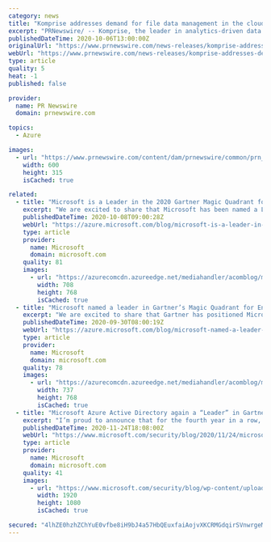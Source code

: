 ```yaml
---
category: news
title: "Komprise addresses demand for file data management in the cloud with new capabilities for Microsoft Azure Files and Azure NetApp Files"
excerpt: "PRNewswire/ -- Komprise, the leader in analytics-driven data management, today announced new capabilities for its Komprise Intelligent Data"
publishedDateTime: 2020-10-06T13:00:00Z
originalUrl: "https://www.prnewswire.com/news-releases/komprise-addresses-demand-for-file-data-management-in-the-cloud-with-new-capabilities-for-microsoft-azure-files-and-azure-netapp-files-301146567.html"
webUrl: "https://www.prnewswire.com/news-releases/komprise-addresses-demand-for-file-data-management-in-the-cloud-with-new-capabilities-for-microsoft-azure-files-and-azure-netapp-files-301146567.html"
type: article
quality: 5
heat: -1
published: false

provider:
  name: PR Newswire
  domain: prnewswire.com

topics:
  - Azure

images:
  - url: "https://www.prnewswire.com/content/dam/prnewswire/common/prn_facebook_sharing_logo.jpg"
    width: 600
    height: 315
    isCached: true

related:
  - title: "Microsoft is a Leader in the 2020 Gartner Magic Quadrant for Full Life Cycle API Management"
    excerpt: "We are excited to share that Microsoft has been named a Leader in the Gartner Magic Quadrant for Full Life Cycle API Management 2020 based on the ability to execute and completeness of vision. Our placement is a testament to our continued innovation in enterprise API management capabilities and broad"
    publishedDateTime: 2020-10-08T09:00:28Z
    webUrl: "https://azure.microsoft.com/blog/microsoft-is-a-leader-in-the-2020-gartner-magic-quadrant-for-full-life-cycle-api-management/"
    type: article
    provider:
      name: Microsoft
      domain: microsoft.com
    quality: 81
    images:
      - url: "https://azurecomcdn.azureedge.net/mediahandler/acomblog/media/Default/blog/1f677c33-38c9-4a44-beaf-a147e625b476.jpg"
        width: 708
        height: 768
        isCached: true
  - title: "Microsoft named a leader in Gartner’s Magic Quadrant for Enterprise Integration Platform as a Service"
    excerpt: "We are excited to share that Gartner has positioned Microsoft as a Leader in the 2020 enterprise integration platform as a service (EiPaaS) Magic Quadrant, based on our ability to execute and completeness of vision. Microsoft has now remained an EiPaaS MQ leader for the past three years."
    publishedDateTime: 2020-09-30T08:00:19Z
    webUrl: "https://azure.microsoft.com/blog/microsoft-named-a-leader-in-gartners-magic-quadrant-for-enterprise-integration-platform-as-a-service/"
    type: article
    provider:
      name: Microsoft
      domain: microsoft.com
    quality: 78
    images:
      - url: "https://azurecomcdn.azureedge.net/mediahandler/acomblog/media/Default/blog/2059e880-8170-4a2e-9a89-59d77305b60a.png"
        width: 737
        height: 768
        isCached: true
  - title: "Microsoft Azure Active Directory again a “Leader” in Gartner Magic Quadrant for Access Management"
    excerpt: "I’m proud to announce that for the fourth year in a row, Microsoft Azure Active Directory (Azure AD) has been recognized as a “Leader” in Gartner Magic Quadrant for Access Management, Worldwide. Earlier this year,"
    publishedDateTime: 2020-11-24T18:08:00Z
    webUrl: "https://www.microsoft.com/security/blog/2020/11/24/microsoft-azure-active-directory-again-a-leader-in-gartner-magic-quadrant-for-access-management/"
    type: article
    provider:
      name: Microsoft
      domain: microsoft.com
    quality: 41
    images:
      - url: "https://www.microsoft.com/security/blog/wp-content/uploads/2020/11/MSSecurity_20201109_GartnerMQ_AccessManagement_r2t2.png"
        width: 1920
        height: 1080
        isCached: true

secured: "4lhZE0hzhZChYuE0vfbe8iH9bJ4a57HbQEuxfaiAojvXKCRMGdqirSVnwrgeM6OHiinfx7Tasuvb6v//BTk2mUfwdcqZ6pvu9/wktFJ5z/MtkaSrjTvy/VeNDRJqE7Wbyy46555r5meOdnVdI/wzBJIgA9Ns1y/LNuaRgQXDwohQ21ChuKMLTcC18izHI/5N8IQxBdoweeYWhpsQvdofjGznfFnTUJLpVop5nClBOG3SOhBfU9ZfGxaeA646x/A50+k/AQ66ChJY/4rafX51VM7JYGTgBS2JRp3Wa64Rqu3ofKBdrSuoDGTGS7Wil2UDJdFCtgLBPrAzScP+HNpAHXGGz8cjkeltlUVFpn+Ft/s=;Q9A073YXPKO4Zk8/CKTJBQ=="
---
```


